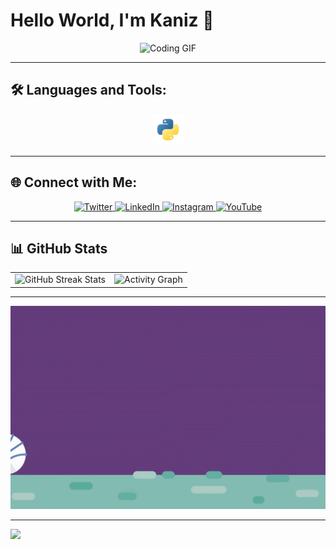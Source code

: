 # Hello World, I'm Kaniz 👋

<div align="center">
  <img alt="Coding GIF" src="https://github.com/arsentieva/arsentieva/blob/main/code.gif?raw=true" width="400" height="300" />
</div>

---

## 🛠 Languages and Tools:
<div align="center">
  <a href="https://www.youtube.com/@KanizFatemaKF" target="_blank">
    <img alt="Python" width="50px" src="https://raw.githubusercontent.com/github/explore/80688e429a7d4ef2fca1e82350fe8e3517d3494d/topics/python/python.png" />
  </a>
</div>

---

## 🌐 Connect with Me:
<div align="center">
  <a href="https://twitter.com/kanizworks" target="_blank">
    <img src="https://raw.githubusercontent.com/rahuldkjain/github-profile-readme-generator/master/src/images/icons/Social/twitter.svg" alt="Twitter" height="30" width="40" />
  </a>
  <a href="https://linkedin.com/in/kaniz111" target="_blank">
    <img src="https://raw.githubusercontent.com/rahuldkjain/github-profile-readme-generator/master/src/images/icons/Social/linked-in-alt.svg" alt="LinkedIn" height="30" width="40" />
  </a>
  <a href="https://instagram.com/learn_with_kaniz" target="_blank">
    <img src="https://raw.githubusercontent.com/rahuldkjain/github-profile-readme-generator/master/src/images/icons/Social/instagram.svg" alt="Instagram" height="30" width="40" />
  </a>
  <a href="https://www.youtube.com/@KanizFatemaKF" target="_blank">
    <img src="https://raw.githubusercontent.com/rahuldkjain/github-profile-readme-generator/master/src/images/icons/Social/youtube.svg" alt="YouTube" height="30" width="40" />
  </a>
</div>

---

## 📊 GitHub Stats

<table>
  <tr>
    <td align="center">
      <img src="https://github-readme-streak-stats.herokuapp.com/?user=kaniz-codes&theme=tokyonight&hide_border=false" alt="GitHub Streak Stats" />
    </td>
    <td align="center">
      <img src="https://github-readme-activity-graph.vercel.app/graph?username=kaniz-codes&theme=tokyo-night" alt="Activity Graph" />
    </td>
  </tr>
</table>

---

<div align="center">
  <img src="https://github.com/kaniz-codes/kaniz-codes/blob/main/football.gif" width="800" alt="Football Animation" />
</div>


---

[![](https://visitcount.itsvg.in/api?id=kaniz-codes&icon=5&color=1)](https://visitcount.itsvg.in)

<!-- Kaniz Fatema -->
